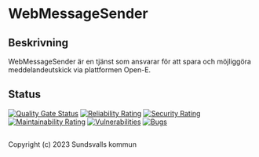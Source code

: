 # WebMessageSender

## Beskrivning
WebMessageSender är en tjänst som ansvarar för att spara och möjliggöra meddelandeutskick via plattformen Open-E.

## Status
[![Quality Gate Status](https://sonarcloud.io/api/project_badges/measure?project=Sundsvallskommun_api-service-web-message-sender&metric=alert_status)](https://sonarcloud.io/summary/overall?id=Sundsvallskommun_api-service-web-message-sender)
[![Reliability Rating](https://sonarcloud.io/api/project_badges/measure?project=Sundsvallskommun_api-service-web-message-sender&metric=reliability_rating)](https://sonarcloud.io/summary/overall?id=Sundsvallskommun_api-service-web-message-sender)
[![Security Rating](https://sonarcloud.io/api/project_badges/measure?project=Sundsvallskommun_api-service-web-message-sender&metric=security_rating)](https://sonarcloud.io/summary/overall?id=Sundsvallskommun_api-service-web-message-sender)
[![Maintainability Rating](https://sonarcloud.io/api/project_badges/measure?project=Sundsvallskommun_api-service-web-message-sender&metric=sqale_rating)](https://sonarcloud.io/summary/overall?id=Sundsvallskommun_api-service-web-message-sender)
[![Vulnerabilities](https://sonarcloud.io/api/project_badges/measure?project=Sundsvallskommun_api-service-web-message-sender&metric=vulnerabilities)](https://sonarcloud.io/summary/overall?id=Sundsvallskommun_api-service-web-message-sender)
[![Bugs](https://sonarcloud.io/api/project_badges/measure?project=Sundsvallskommun_api-service-web-message-sender&metric=bugs)](https://sonarcloud.io/summary/overall?id=Sundsvallskommun_api-service-web-message-sender)

## 
Copyright (c) 2023 Sundsvalls kommun
